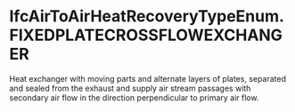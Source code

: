 IfcAirToAirHeatRecoveryTypeEnum.FIXEDPLATECROSSFLOWEXCHANGER
============================================================
Heat exchanger with moving parts and alternate layers of plates, separated and
sealed from the exhaust and supply air stream passages with secondary air flow
in the direction perpendicular to primary air flow.


